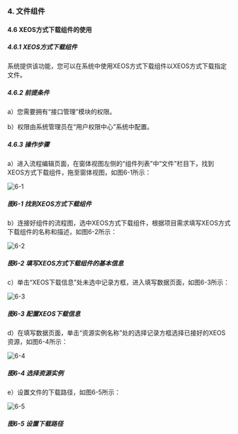 ### 4. 文件组件

#### 4.6 XEOS方式下载组件的使用

##### 4.6.1 XEOS方式下载组件

系统提供该功能，您可以在系统中使用XEOS方式下载组件以XEOS方式下载指定文件。

##### 4.6.2 前提条件

a）您需要拥有“接口管理”模块的权限。

b）权限由系统管理员在“用户权限中心”系统中配置。

##### 4.6.3 操作步骤

a）进入流程编辑页面，在窗体视图左侧的“组件列表”中“文件”栏目下，找到XEOS方式下载组件，拖至窗体视图，如图6-1所示：

![6-1](https://www.feisuanyz.com/fsimage/zc-image/cz_22_4_8_1.png)

##### 图6-1 找到XEOS方式下载组件

b）连接好组件的流程图，选中XEOS方式下载组件，根据项目需求填写XEOS方式下载组件的名称和描述，如图6-2所示：

![6-2](https://www.feisuanyz.com/fsimage/zc-image/cz_22_4_8_2.png)

##### 图6-2 填写XEOS方式下载组件的基本信息

c）单击“XEOS下载信息”处未选中记录方框，进入填写数据页面，如图6-3所示：

![6-3](https://www.feisuanyz.com/fsimage/zc-image/cz_22_4_8_3.png)

##### 图6-3 配置XEOS下载信息

d）在填写数据页面，单击“资源实例名称”处的选择记录方框选择已接好的XEOS资源，如图6-4所示：

![6-4](https://www.feisuanyz.com/fsimage/zc-image/cz_22_4_8_4.png)

##### 图6-4 选择资源实例

e）设置文件的下载路径，如图6-5所示：

![6-5](https://www.feisuanyz.com/fsimage/zc-image/cz_22_4_8_5.png)

##### 图6-5 设置下载路径
